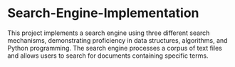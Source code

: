 # Search-Engine-Implementation
This project implements a search engine using three different search mechanisms, demonstrating proficiency in data structures, algorithms, and Python programming. The search engine processes a corpus of text files and allows users to search for documents containing specific terms.
